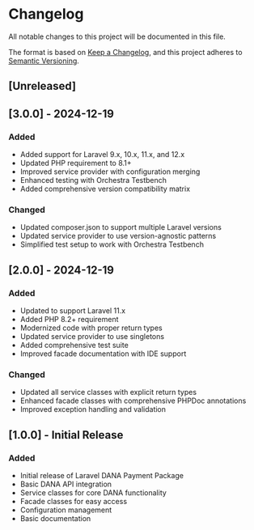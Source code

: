 # Changelog

All notable changes to this project will be documented in this file.

The format is based on [Keep a Changelog](https://keepachangelog.com/en/1.0.0/),
and this project adheres to [Semantic Versioning](https://semver.org/spec/v2.0.0.html).

## [Unreleased]

## [3.0.0] - 2024-12-19

### Added
- Added support for Laravel 9.x, 10.x, 11.x, and 12.x
- Updated PHP requirement to 8.1+
- Improved service provider with configuration merging
- Enhanced testing with Orchestra Testbench
- Added comprehensive version compatibility matrix

### Changed
- Updated composer.json to support multiple Laravel versions
- Updated service provider to use version-agnostic patterns
- Simplified test setup to work with Orchestra Testbench

## [2.0.0] - 2024-12-19

### Added
- Updated to support Laravel 11.x
- Added PHP 8.2+ requirement
- Modernized code with proper return types
- Updated service provider to use singletons
- Added comprehensive test suite
- Improved facade documentation with IDE support

### Changed
- Updated all service classes with explicit return types
- Enhanced facade classes with comprehensive PHPDoc annotations
- Improved exception handling and validation

## [1.0.0] - Initial Release

### Added
- Initial release of Laravel DANA Payment Package
- Basic DANA API integration
- Service classes for core DANA functionality
- Facade classes for easy access
- Configuration management
- Basic documentation 